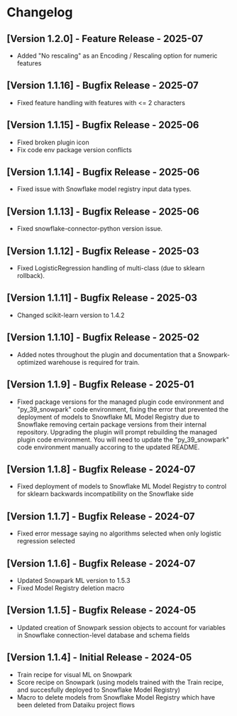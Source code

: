 # Changelog

## [Version 1.2.0] - Feature Release - 2025-07
* Added "No rescaling" as an Encoding / Rescaling option for numeric features

## [Version 1.1.16] - Bugfix Release - 2025-07
* Fixed feature handling with features with <= 2 characters

## [Version 1.1.15] - Bugfix Release - 2025-06
* Fixed broken plugin icon
* Fix code env package version conflicts
  
## [Version 1.1.14] - Bugfix Release - 2025-06
* Fixed issue with Snowflake model registry input data types.

## [Version 1.1.13] - Bugfix Release - 2025-06
* Fixed snowflake-connector-python version issue.

## [Version 1.1.12] - Bugfix Release - 2025-03
* Fixed LogisticRegression handling of multi-class (due to sklearn rollback).

## [Version 1.1.11] - Bugfix Release - 2025-03
* Changed scikit-learn version to 1.4.2

## [Version 1.1.10] - Bugfix Release - 2025-02
* Added notes throughout the plugin and documentation that a Snowpark-optimized warehouse is required for train.

## [Version 1.1.9] - Bugfix Release - 2025-01
* Fixed package versions for the managed plugin code environment and "py_39_snowpark" code environment, fixing the error that prevented the deployment of models to Snowflake ML Model Registry due to Snowflake removing certain package versions from their internal repository. Upgrading the plugin will prompt rebuilding the managed plugin code environment. You will need to update the "py_39_snowpark" code environment manually accoring to the updated README.

## [Version 1.1.8] - Bugfix Release - 2024-07
* Fixed deployment of models to Snowflake ML Model Registry to control for sklearn backwards incompatibility on the Snowflake side

## [Version 1.1.7] - Bugfix Release - 2024-07

* Fixed error message saying no algorithms selected when only logistic regression selected

## [Version 1.1.6] - Bugfix Release - 2024-07

* Updated Snowpark ML version to 1.5.3
* Fixed Model Registry deletion macro

## [Version 1.1.5] - Bugfix Release - 2024-05

* Updated creation of Snowpark session objects to account for variables in Snowflake connection-level database and schema fields

## [Version 1.1.4] - Initial Release - 2024-05

* Train recipe for visual ML on Snowpark
* Score recipe on Snowpark (using models trained with the Train recipe, and succesfully deployed to Snowflake Model Registry)
* Macro to delete models from Snowflake Model Registry which have been deleted from Dataiku project flows
